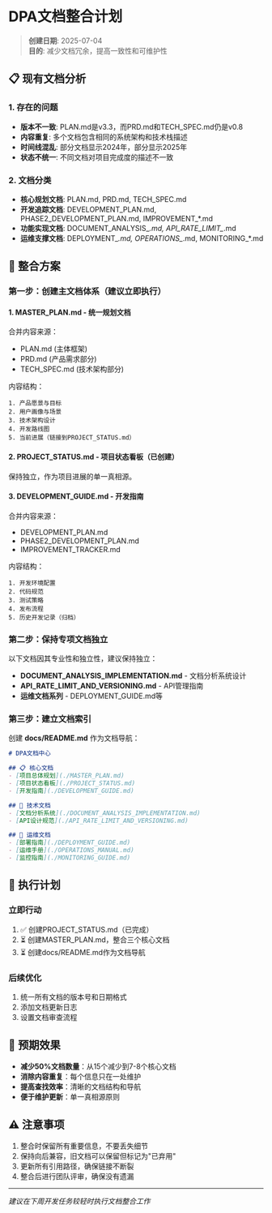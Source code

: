 # DPA文档整合计划

> **创建日期**: 2025-07-04  
> **目的**: 减少文档冗余，提高一致性和可维护性

## 📋 现有文档分析

### 1. 存在的问题
- **版本不一致**: PLAN.md是v3.3，而PRD.md和TECH_SPEC.md仍是v0.8
- **内容重复**: 多个文档包含相同的系统架构和技术栈描述
- **时间线混乱**: 部分文档显示2024年，部分显示2025年
- **状态不统一**: 不同文档对项目完成度的描述不一致

### 2. 文档分类
- **核心规划文档**: PLAN.md, PRD.md, TECH_SPEC.md
- **开发追踪文档**: DEVELOPMENT_PLAN.md, PHASE2_DEVELOPMENT_PLAN.md, IMPROVEMENT_*.md
- **功能实现文档**: DOCUMENT_ANALYSIS_*.md, API_RATE_LIMIT_*.md
- **运维支撑文档**: DEPLOYMENT_*.md, OPERATIONS_*.md, MONITORING_*.md

## 🎯 整合方案

### 第一步：创建主文档体系（建议立即执行）

#### 1. **MASTER_PLAN.md** - 统一规划文档
合并内容来源：
- PLAN.md (主体框架)
- PRD.md (产品需求部分)
- TECH_SPEC.md (技术架构部分)

内容结构：
```
1. 产品愿景与目标
2. 用户画像与场景
3. 技术架构设计
4. 开发路线图
5. 当前进展（链接到PROJECT_STATUS.md）
```

#### 2. **PROJECT_STATUS.md** - 项目状态看板（已创建）
保持独立，作为项目进展的单一真相源。

#### 3. **DEVELOPMENT_GUIDE.md** - 开发指南
合并内容来源：
- DEVELOPMENT_PLAN.md
- PHASE2_DEVELOPMENT_PLAN.md
- IMPROVEMENT_TRACKER.md

内容结构：
```
1. 开发环境配置
2. 代码规范
3. 测试策略
4. 发布流程
5. 历史开发记录（归档）
```

### 第二步：保持专项文档独立

以下文档因其专业性和独立性，建议保持独立：
- **DOCUMENT_ANALYSIS_IMPLEMENTATION.md** - 文档分析系统设计
- **API_RATE_LIMIT_AND_VERSIONING.md** - API管理指南
- **运维文档系列** - DEPLOYMENT_GUIDE.md等

### 第三步：建立文档索引

创建 **docs/README.md** 作为文档导航：
```markdown
# DPA文档中心

## 📋 核心文档
- [项目总体规划](./MASTER_PLAN.md)
- [项目状态看板](./PROJECT_STATUS.md)
- [开发指南](./DEVELOPMENT_GUIDE.md)

## 🔧 技术文档
- [文档分析系统](./DOCUMENT_ANALYSIS_IMPLEMENTATION.md)
- [API设计规范](./API_RATE_LIMIT_AND_VERSIONING.md)

## 🚀 运维文档
- [部署指南](./DEPLOYMENT_GUIDE.md)
- [运维手册](./OPERATIONS_MANUAL.md)
- [监控指南](./MONITORING_GUIDE.md)
```

## 📝 执行计划

### 立即行动
1. ✅ 创建PROJECT_STATUS.md（已完成）
2. ⏳ 创建MASTER_PLAN.md，整合三个核心文档
3. ⏳ 创建docs/README.md作为文档导航

### 后续优化
1. 统一所有文档的版本号和日期格式
2. 添加文档更新日志
3. 设置文档审查流程

## 🎯 预期效果

- **减少50%文档数量**：从15个减少到7-8个核心文档
- **消除内容重复**：每个信息只在一处维护
- **提高查找效率**：清晰的文档结构和导航
- **便于维护更新**：单一真相源原则

## ⚠️ 注意事项

1. 整合时保留所有重要信息，不要丢失细节
2. 保持向后兼容，旧文档可以保留但标记为"已弃用"
3. 更新所有引用路径，确保链接不断裂
4. 整合后进行团队评审，确保没有遗漏

---

*建议在下周开发任务较轻时执行文档整合工作*